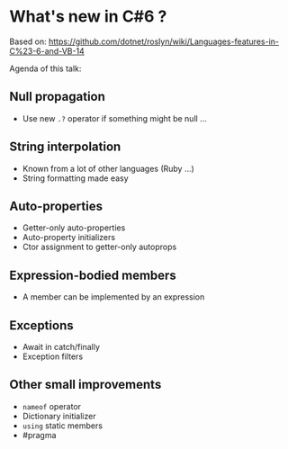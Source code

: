 # What's new in C#6 ?

Based on: https://github.com/dotnet/roslyn/wiki/Languages-features-in-C%23-6-and-VB-14

Agenda of this talk:

## Null propagation
* Use new `.?` operator if something might be null ...

## String interpolation
* Known from a lot of other languages (Ruby ...)
* String formatting made easy

## Auto-properties
* Getter-only auto-properties
* Auto-property initializers
* Ctor assignment to getter-only autoprops

## Expression-bodied members
- A member can be implemented by an expression

## Exceptions
* Await in catch/finally
* Exception filters

## Other small improvements
* `nameof` operator
* Dictionary initializer
* `using` static members
* #pragma
